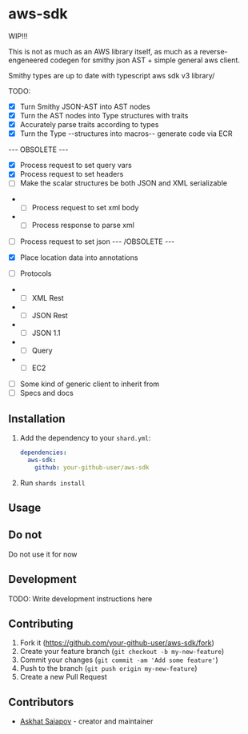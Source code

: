 # aws-sdk

WIP!!!

This is not as much as an AWS library itself, as much as a reverse-engeneered codegen for smithy json AST + simple general aws client.

Smithy types are up to date with typescript aws sdk v3 library/

TODO: 
- [x] Turn Smithy JSON-AST into AST nodes
- [x] Turn the AST nodes into Type structures with traits
- [x] Accurately parse traits according to types
- [x] Turn the Type --structures into macros-- generate code via ECR

--- OBSOLETE ---
- [x] Process request to set query vars
- [x] Process request to set headers
- [ ] Make the scalar structures be both JSON and XML serializable
- - [ ] Process request to set xml body
- - [ ] Process response to parse xml
- [ ] Process request to set json
--- /OBSOLETE --- 

- [x] Place location data into annotations
- [ ] Protocols
- - [ ] XML Rest
- - [ ] JSON Rest
- - [ ] JSON 1.1
- - [ ] Query
- - [ ] EC2
- [ ] Some kind of generic client to inherit from
- [ ] Specs and docs

## Installation

1. Add the dependency to your `shard.yml`:

   ```yaml
   dependencies:
     aws-sdk:
       github: your-github-user/aws-sdk
   ```

2. Run `shards install`

## Usage

## Do not

Do not use it for now

## Development

TODO: Write development instructions here

## Contributing

1. Fork it (<https://github.com/your-github-user/aws-sdk/fork>)
2. Create your feature branch (`git checkout -b my-new-feature`)
3. Commit your changes (`git commit -am 'Add some feature'`)
4. Push to the branch (`git push origin my-new-feature`)
5. Create a new Pull Request

## Contributors

- [Askhat Saiapov](https://github.com/your-github-user) - creator and maintainer
